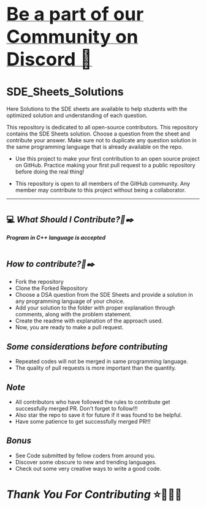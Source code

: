 <b> <a href="https://discord.gg/3NX2nThk" target="_blank">
<font size="3200"> Be a part of our Community on Discord 🚀</font>
</a>
</b>

# SDE_Sheets_Solutions
Here Solutions to the SDE sheets are available to help students with the optimized solution and understanding of each question.


This repository is dedicated to all open-source contributors.
This repository contains the SDE Sheets solution. Choose a question from the sheet and contribute your answer. Make sure not to duplicate any question solution in the same programming language that is already available on the repo.



* Use this project to make your first contribution to an open source project on GitHub. Practice making your first pull request to a public repository before doing the real thing!

* This repository is open to all members of the GitHub community. Any member may contribute to this project without being a collaborator.

***

#
## 💻 _What Should I Contribute?🤔✒️_
<strong>_Program in C++ language is accepted_</strong>
<br><br>

## _How to contribute?🤔✒️_

* Fork the repository
* Clone the Forked Repository
* Choose a DSA question from the SDE Sheets and provide a solution in any programming language of your choice.
* Add your solution to the folder with proper explanation through comments, along with the problem statement.
* Create the readme with explanation of the approach used.
* Now, you are ready to make a pull request.

## _Some considerations before contributing_

* Repeated codes will not be merged in same programming language.
* The quality of pull requests is more important than the quantity.

## _Note_

* All contributors who have followed the rules to contribute get successfully merged PR. Don't forget to follow!!!
* Also star the repo to save it for future if it was found to be helpful. 
* Have some patience to get successfully merged PR!!!

## _Bonus_
* See Code submitted by fellow coders from around you.
* Discover some obscure to new and trending languages.
* Check out some very creative ways to write a good code.

# _Thank You For Contributing_ ⭐🚀✨🌠
